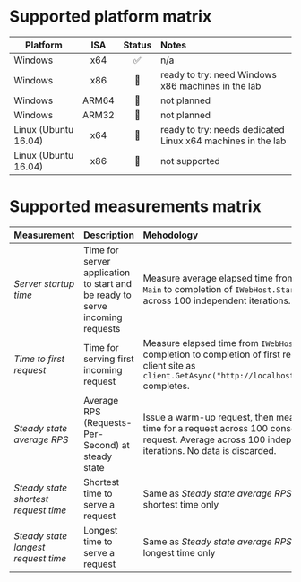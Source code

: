 # Supported platform matrix



| Platform        | ISA           | Status  | Notes |
| ------------- |:-------------:|:-----:|:-----|
| Windows      | x64 | :white_check_mark: | n/a |
| Windows      | x86      |   :large_orange_diamond: | ready to try: need Windows x86 machines in the lab |
| Windows      | ARM64      |   :red_circle: | not planned |
| Windows      | ARM32      |   :red_circle: | not planned |
| Linux (Ubuntu 16.04) | x64      |    :large_orange_diamond: | ready to try: needs dedicated Linux x64 machines in the lab |
| Linux (Ubuntu 16.04) | x86      |    :red_circle: | not supported |


# Supported measurements matrix



| Measurement                          | Description  | Mehodology |
| ------------------------------------ |:-------------| :----------|
| _Server startup time_                | Time for server application to start and be ready to serve incoming requests | Measure average elapsed time from beginning of `Main` to completion of `IWebHost.Start( )`. Average across 100 independent iterations. |
| _Time to first request_              | Time for serving first incoming request | Measure elapsed time from `IWebHost.Start( )` completion to completion of first request at the client site as `client.GetAsync("http://localhost:5000").Result` completes. |
| _Steady state average RPS_           | Average RPS (Requests-Per-Second) at steady state | Issue a warm-up request, then measure average time for a request across 100 consecutive request. Average across 100 independent iterations. No data is discarded. |
| _Steady state shortest request time_ | Shortest time to serve a request | Same as _Steady state average RPS_, but records shortest time only |
| _Steady state longest request time_  | Longest time to serve a request | Same as _Steady state average RPS_, but records longest time only |

